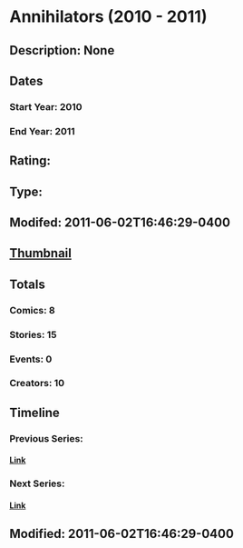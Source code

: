 # Annihilators (2010 - 2011)
## Description: None
## Dates
### Start Year: 2010
### End Year: 2011
## Rating: 
## Type: 
## Modifed: 2011-06-02T16:46:29-0400
## [Thumbnail](http://i.annihil.us/u/prod/marvel/i/mg/6/c0/4c45e780e2e92.jpg)
## Totals
### Comics: 8
### Stories: 15
### Events: 0
### Creators: 10
## Timeline
### Previous Series: 
#### [Link]()
### Next Series: 
#### [Link]()
## Modified: 2011-06-02T16:46:29-0400